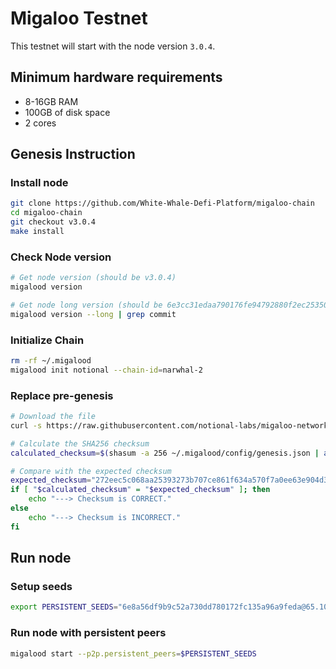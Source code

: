 # Migaloo Testnet

This testnet will start with the node version `3.0.4`.

## Minimum hardware requirements

- 8-16GB RAM
- 100GB of disk space
- 2 cores

## Genesis Instruction

### Install node

```bash
git clone https://github.com/White-Whale-Defi-Platform/migaloo-chain
cd migaloo-chain
git checkout v3.0.4
make install
```

### Check Node version

```bash
# Get node version (should be v3.0.4)
migalood version

# Get node long version (should be 6e3cc31edaa790176fe94792880f2ec25350b8d0)
migalood version --long | grep commit
```

### Initialize Chain

```bash
rm -rf ~/.migalood
migalood init notional --chain-id=narwhal-2
```

### Replace pre-genesis

```bash
# Download the file
curl -s https://raw.githubusercontent.com/notional-labs/migaloo-networks/add-testnet-genesis/narwhal-2/genesis.json > ~/.migalood/config/genesis.json

# Calculate the SHA256 checksum
calculated_checksum=$(shasum -a 256 ~/.migalood/config/genesis.json | awk '{ print $1 }')

# Compare with the expected checksum
expected_checksum="272eec5c068aa25393273b707ce861f634a570f7a0ee63e904d3e8f5c6632fc9"
if [ "$calculated_checksum" = "$expected_checksum" ]; then
    echo "---> Checksum is CORRECT."
else
    echo "---> Checksum is INCORRECT."
fi
```

## Run node

### Setup seeds

```bash
export PERSISTENT_SEEDS="6e8a56df9b9c52a730dd780172fc135a96a9feda@65.109.26.223:26656"
```

### Run node with persistent peers

```bash
migalood start --p2p.persistent_peers=$PERSISTENT_SEEDS
```
